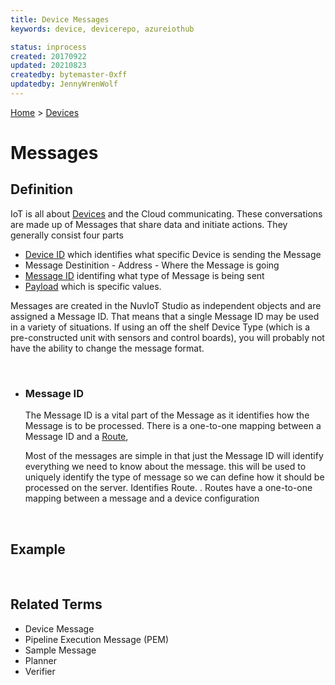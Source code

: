 ```yaml
---
title: Device Messages
keywords: device, devicerepo, azureiothub

status: inprocess
created: 20170922
updated: 20210823
createdby: bytemaster-0xff
updatedby: JennyWrenWolf
---
```

[Home](../Index.md) > [Devices](Index.md)

# Messages

## Definition

IoT is all about [Devices](./Devices/Index.md) and the Cloud communicating.  These conversations are made up of Messages that share data and initiate actions. They generally consist four parts

- [Device ID](./) which identifies what specific Device is sending the Message
- Message Destinition - Address - Where the Message is going
- [Message ID](./) identifing what type of Message is being sent
- [Payload](./) which is specific values.


Messages are created in the NuvIoT Studio as independent objects and are assigned a Message ID.  That means that a single Message ID may be used in a variety of situations.  If using an off the shelf Device Type (which is a pre-constructed unit with sensors and control boards), you will probably not have the ability to change the message format.

<br>

- ### **Message ID**
  The Message ID is a vital part of the Message as it identifies how the Message is to be processed.  There is a one-to-one mapping between a Message ID and a [Route](./), 

  Most of the messages are simple in that just the Message ID will identify everything we need to know about the message. 
   this will be used to uniquely identify the type of message so we can define how it should be processed on the server.  Identifies Route.  .  Routes have a one-to-one mapping between a message and a device configuration

  <br>

## Example

<br>

## Related Terms
- Device Message
- Pipeline Execution Message (PEM)
- Sample Message
- Planner
- Verifier





  

